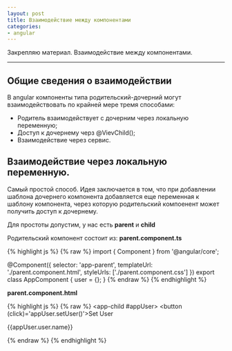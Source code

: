 ```yaml
---
layout: post
title: Взаимодействие между компонентами
categories: 
- angular
---
```


Закрепляю материал.
Взаимодействие между компонентами.

---
## Общие сведения о взаимодействии

В angular компоненты типа родительский-дочерний могут взаимодействовать по крайней мере тремя способами:
 - Родитель взаимодействует с дочерним через локальную переменную;
 - Доступ к дочернему черз @VievChild();
 - Взаимодействие через сервис.
 
 
## Взаимодействие через локальную переменную.

Самый простой способ.
Идея заключается в том, что при добавлении шаблона дочернего компонента добавляется еще переменная к шаблону компонента,
через которую родительский компоенент может получить доступ к дочернему.

Для простоты допустим, у нас есть **parent** и **child**

Родительский компонент состоит из:
**parent.component.ts**

{% highlight js %}
{% raw %}
import { Component } from '@angular/core';

@Component({
  selector: 'app-parent',
  templateUrl: './parent.component.html',
  styleUrls: ['./parent.component.css']
})
export class AppComponent {
  user = {};
}
{% endraw %}
{% endhighlight %}

**parent.component.html**

{% highlight js %}
{% raw %}
<app-child #appUser></app-child>
<button (click)='appUser.setUser()'>Set User</button>
<p>{{appUser.user.name}}</p>
{% endraw %}
{% endhighlight %}

 

